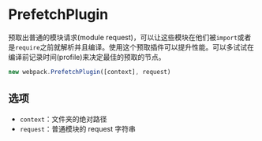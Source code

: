 # PrefetchPlugin

预取出普通的模块请求\(module request\)，可以让这些模块在他们被`import`或者是`require`之前就解析并且编译。使用这个预取插件可以提升性能。可以多试试在编译前记录时间\(profile\)来决定最佳的预取的节点。

```js
new webpack.PrefetchPlugin([context], request)
```

## 选项

* `context`：文件夹的绝对路径
* `request`：普通模块的 request 字符串



